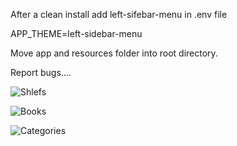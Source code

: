 After a clean install add left-sifebar-menu in .env file

APP_THEME=left-sidebar-menu

Move app and resources folder into root directory. 

Report bugs....

![Shlefs](https://github.com/Abe-Telo/BookStack/tree/SideBarMenu-v1.0.0-1/themes/left-sidebar-menu/Shelfs.png)

![Books](https://github.com/Abe-Telo/BookStack/tree/SideBarMenu-v1.0.0-1/themes/left-sidebar-menu/books.png?raw=true)

![Categories](https://github.com/Abe-Telo/BookStack/tree/SideBarMenu-v1.0.0-1/themes/left-sidebar-menu/categories.png?raw=true)
